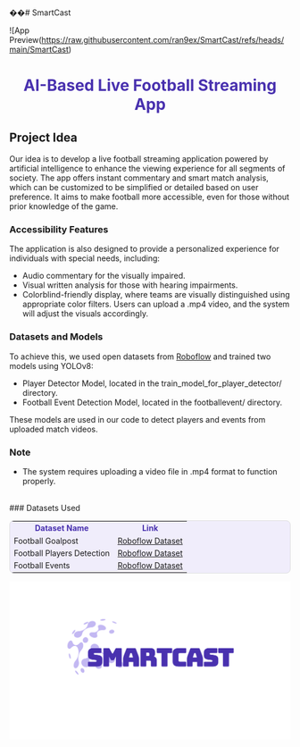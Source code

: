 ��#   S m a r t C a s t


![App Preview(https://raw.githubusercontent.com/ran9ex/SmartCast/refs/heads/main/SmartCast)

 
 
<h1 align="center" style="color:#4931AF;">AI-Based Live Football Streaming App</h1>

## Project Idea

Our idea is to develop a live football streaming application powered by artificial intelligence to enhance the viewing experience for all segments of society. The app offers instant commentary and smart match analysis, which can be customized to be simplified or detailed based on user preference. It aims to make football more accessible, even for those without prior knowledge of the game.

### Accessibility Features

The application is also designed to provide a personalized experience for individuals with special needs, including:
- Audio commentary for the visually impaired.
- Visual written analysis for those with hearing impairments.
- Colorblind-friendly display, where teams are visually distinguished using appropriate color filters. Users can upload a .mp4 video, and the system will adjust the visuals accordingly.

### Datasets and Models

To achieve this, we used open datasets from [Roboflow](https://roboflow.com/) and trained two models using YOLOv8:
- Player Detector Model, located in the train_model_for_player_detector/ directory.
- Football Event Detection Model, located in the footballevent/ directory.

These models are used in our code to detect players and events from uploaded match videos.

### Note

- The system requires uploading a video file in .mp4 format to function properly.

<br>
### Datasets Used

<table style="background-color:#f0edfb; border: 1px solid #ddd; border-radius: 8px;" align="center">
  <tr>
    <th style="color:#4931AF;">Dataset Name</th>
    <th style="color:#4931AF;">Link</th>
  </tr>
  <tr>
    <td>Football Goalpost</td>
    <td><a href="https://universe.roboflow.com/inplayin/football-goalpost">Roboflow Dataset</a></td>
  </tr>
  <tr>
    <td>Football Players Detection</td>
    <td><a href="https://universe.roboflow.com/saraj/football-players-detection-3zvbc-bu2wx">Roboflow Dataset</a></td>
  </tr>
  <tr>
    <td>Football Events</td>
    <td><a href="https://universe.roboflow.com/navin-rv0wp/football_events">Roboflow Dataset</a></td>
  </tr>
</table>



![App Preview](https://raw.githubusercontent.com/ran9ex/SmartCast/c184f10b42f4b5bf5b9b23296cd53c8e571b352b/Copy%20of%20SmartCast.svg)

